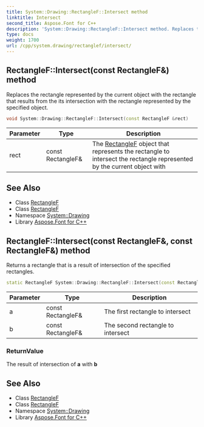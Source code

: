 ```yaml
---
title: System::Drawing::RectangleF::Intersect method
linktitle: Intersect
second_title: Aspose.Font for C++
description: 'System::Drawing::RectangleF::Intersect method. Replaces the rectangle represented by the current object with the rectangle that results from the its intersection with the rectangle represented by the specified object in C++.'
type: docs
weight: 1700
url: /cpp/system.drawing/rectanglef/intersect/
---
```

## RectangleF::Intersect(const RectangleF\&) method


Replaces the rectangle represented by the current object with the rectangle that results from the its intersection with the rectangle represented by the specified object.

```cpp
void System::Drawing::RectangleF::Intersect(const RectangleF &rect)
```


| Parameter | Type | Description |
| --- | --- | --- |
| rect | const RectangleF\& | The [RectangleF](../) object that represents the rectangle to intersect the rectangle represented by the current object with |

## See Also

* Class [RectangleF](../)
* Class [RectangleF](../)
* Namespace [System::Drawing](../../)
* Library [Aspose.Font for C++](../../../)
## RectangleF::Intersect(const RectangleF\&, const RectangleF\&) method


Returns a rectangle that is a result of intersection of the specified rectangles.

```cpp
static RectangleF System::Drawing::RectangleF::Intersect(const RectangleF &a, const RectangleF &b)
```


| Parameter | Type | Description |
| --- | --- | --- |
| a | const RectangleF\& | The first rectangle to intersect |
| b | const RectangleF\& | The second rectangle to intersect |

### ReturnValue

The result of intersection of **a** with **b**

## See Also

* Class [RectangleF](../)
* Class [RectangleF](../)
* Namespace [System::Drawing](../../)
* Library [Aspose.Font for C++](../../../)
